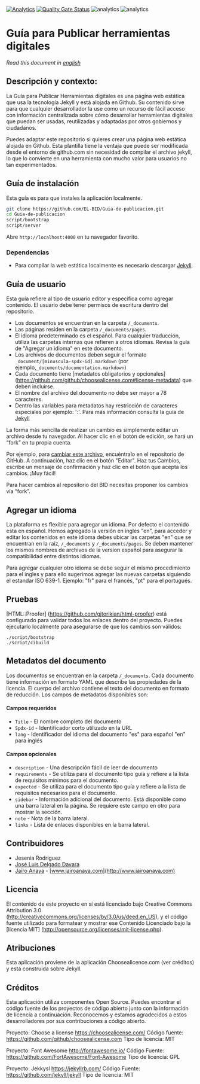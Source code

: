 
[![Analytics](https://vitr-analytics.appspot.com/UA-4677001-16/guia-de-publicacion/readme?useReferer)](https://github.com/EL-BID/guia-de-publicacion)
[![Quality Gate Status](https://sonarcloud.io/api/project_badges/measure?project=EL-BID_guia-de-publicacion&metric=alert_status)](https://sonarcloud.io/dashboard?id=EL-BID_guia-de-publicacion)
![analytics](https://www.google-analytics.com/collect?v=1&cid=555&t=pageview&ec=repo&ea=open&dp=github&dt=github/guia-de-publicacion&tid=UA-4677001-16)
![analytics](https://www.google-analytics.com/collect?v=1&cid=555&t=pageview&ec=repo&ea=open&dp=github&dt=github/guia-de-publicacion&tid=UA-168064518-1)
# Guía para Publicar herramientas digitales
*Read this document in [english](https://github.com/EL-BID/guia-de-publicacion/blob/master/REAMDE_en.md)*
## Descripción y contexto:

La Guía para Publicar Herramientas digitales es una página web estática que usa la tecnología Jekyll y está alojada en Github. Su contenido sirve para que cualquier desarrollador la use como un recurso de fácil acceso con información centralizada sobre cómo desarrollar herramientas digitales que puedan ser usadas, reutilizadas y adaptadas por otros gobiernos y ciudadanos.

Puedes adaptar este repositorio si quieres crear una página web estática alojada en Github. Esta plantilla tiene la ventaja que puede ser modificada desde el entorno de github.com sin necesidad de compilar el archivo jekyll, lo que lo convierte en una herramienta con mucho valor para usuarios no tan experimentados.

## Guía de instalación

Esta guía es para que instales la aplicación localmente.

```bash
git clone https://github.com/EL-BID/Guia-de-publicacion.git
cd Guia-de-publicacion
script/bootstrap
script/server
```

Abre `http://localhost:4000` en tu navegador favorito.

### Dependencias
* Para compilar la web estática localmente es necesario descargar [Jekyll](https://jekyllrb.com/).

## Guía de usuario

Esta guía refiere al tipo de usuario editor y especifica como agregar contenido. El usuario debe tener permisos de escritura dentro del repositorio.

* Los documentos se encuentran en la carpeta `/_documents`.
* Las páginas residen en la carpeta `/_documents/pages`.
* El idioma predeterminado es el español. Para cualquier traducción, utiliza las carpetas internas que refieren a otros idiomas. Revisa la guía de "Agregar un idioma" en este documento.
* Los archivos de documentos deben seguir el formato `_document/[minuscula-spdx-id].markdown` (por ejemplo,`_documents/documentation.markdown`)
* Cada documento tiene [metadatos obligatorios y opcionales] (https://github.com/github/choosealicense.com#license-metadata) que deben incluirse.
* El nombre del archivo del documento no debe ser mayor a 78 caracteres.
* Dentro las variables para metadatos hay restricción de caracteres especiales por ejemplo: ':'. Para más información consulta la guía de [Jekyll](https://jekyllrb.com/)

La forma más sencilla de realizar un cambio es simplemente editar un archivo desde tu navegador.
Al hacer clic en el botón de edición, se hará un “fork” en tu propia cuenta.

Por ejemplo, para [cambiar este archivo](/documents/documentation.markdown),
encuéntralo en el repositorio de GitHub. A continuación, haz clic en el botón "Editar". Haz tus
Cambios, escribe un mensaje de confirmación y haz clic en el botón que acepta los cambios.
¡Muy fácil!

Para hacer cambios al repositorio del BID necesitas proponer los cambios vía “fork”.

## Agregar un idioma

La plataforma es flexible para agregar un idioma. Por defecto el contenido esta en español. Hemos agregado la versión en ingles "en", para acceder y editar los contenidos en este idioma debes ubicar las carpetas "en" que se encuentran en la raíz, `/_documents` y `/_documents/pages`. Se deben mantener los mismos nombres de archivos de la version español para asegurar la compatibilidad entre distintos idiomas. 

Para agregar cualquier otro idioma se debe seguir el mismo procedimiento para el ingles y para ello sugerimos agregar las nuevas carpetas siguiendo el estandar ISO 639-1. Ejemplo: "fr" para el francés, "pt" para el portugués.

## Pruebas

[HTML::Proofer] (https://github.com/gjtorikian/html-proofer) está configurado para validar todos los enlaces dentro del proyecto. Puedes ejecutarlo localmente para asegurarse de que los cambios son válidos:

```shell
./script/bootstrap
./script/cibuild
```

## Metadatos del documento

Los documentos se encuentran en la carpeta `/_documents`. Cada documento tiene información en formato YAML que describe las propiedades de la licencia. El cuerpo del archivo contiene el texto del documento en formato de reducción. Los campos de metadatos disponibles son:

#### Campos requeridos

* `Title` - El nombre completo del documento
* `Spdx-id` - Identificador corto utilizado en la URL
* `lang` - Identificador del idioma del documento "es" para español "en" para inglés

#### Campos opcionales

* `description` - Una descripción fácil de leer de documento
* `requirements` - Se utiliza para el documento tipo guía y refiere a la lista de requisitos mínimos para el documento.
* `expected` - Se utiliza para el documento tipo guía y refiere a la lista de requisitos necesarios para el documento.
* `sidebar` - Información adicional del documento. Está disponible como una barra lateral en la página. Se requiere este campo en otro para mostrar la sección.
* `note` - Nota de la barra lateral.
* `links` - Lista de enlaces disponibles en la barra lateral.

## Contribuidores

* Jesenia Rodriguez
* [José Luis Delgado Davara](www.twitter.com/jldelda)
* [Jairo Anaya](https://github.com/jairoanaya/) - [www.jairoanaya.com](http://www.jairoanaya.com)

## Licencia

El contenido de este proyecto en sí está licenciado bajo Creative Commons Attribution 3.0 (http://creativecommons.org/licenses/by/3.0/us/deed.en_US), y el código fuente utilizado para formatear y mostrar ese Contenido Licenciado bajo la [licencia MIT] (http://opensource.org/licenses/mit-license.php).

## Atribuciones

Esta aplicación proviene de la aplicación Choosealicence.com (ver créditos) y está construida sobre Jekyll.

## Créditos

Esta aplicación utiliza componentes Open Source. Puedes encontrar el código fuente de los proyectos de código abierto junto con la información de licencia a continuación. Reconocemos y estamos agradecidos a estos desarrolladores por sus contribuciones a código abierto.

Proyecto: Choose a license https://choosealicense.com/
Código fuente: https://github.com/github/choosealicense.com
Tipo de licencia: MIT

Proyecto: Font Awesome http://fontawesome.io/
Código Fuente: https://github.com/FortAwesome/Font-Awesome
Tipo de licencia: GPL

Proyecto: Jekkysl https://jekyllrb.com/
Código Fuente: https://github.com/jekyll/jekyll
Tipo de licencia: MIT
